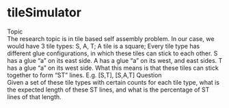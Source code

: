 # tileSimulator
Topic <br />
  The research topic is in tile based self assembly problem. In our case, we would have 3 tile types: S, A, T; A tile is a square; Every tile type has different glue configurations, in which these tiles can stick to each other. S has a glue “a” on its east side. A has a glue “a” on its west, and east sides. T has a glue “a” on its west side. What this means is that these tiles can stick together to form “ST” lines. E.g. [S,T], [S,A,T]
Question <br />
  Given a set of these tile types with certain counts for each tile type, what is the expected length of these ST lines, and what is the percentage of ST lines of that length.
